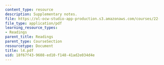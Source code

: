 ```yaml
---
content_type: resource
description: Supplementary notes.
file: https://ol-ocw-studio-app-production.s3.amazonaws.com/courses/22-314j-structural-mechanics-in-nuclear-power-technology-fall-2006/18f67f439608ed10f14841ad2e034d4e_l4.pdf
file_type: application/pdf
learning_resource_types:
- Readings
parent_title: Readings
parent_type: CourseSection
resourcetype: Document
title: l4.pdf
uid: 18f67f43-9608-ed10-f148-41ad2e034d4e
---
```

